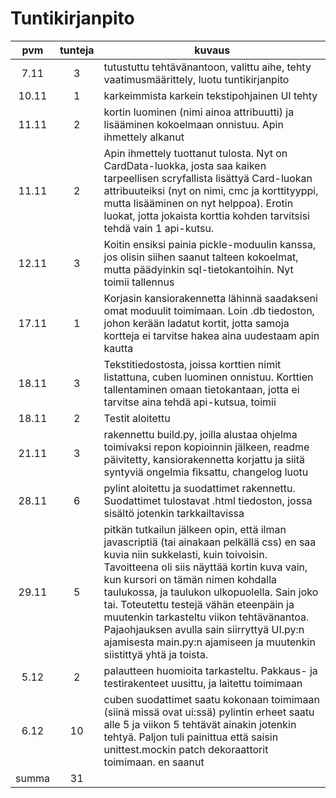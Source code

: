 # Tuntikirjanpito


|  pvm  |  tunteja  |  kuvaus                   |
|:-----:|:---------:|---------------------------|
| 7.11 |3|tutustuttu tehtävänantoon, valittu aihe, tehty vaatimusmäärittely, luotu tuntikirjanpito |
|10.11|1|karkeimmista karkein tekstipohjainen UI tehty|
|11.11|2|kortin luominen (nimi ainoa attribuutti) ja lisääminen kokoelmaan onnistuu. Apin ihmettely alkanut|
|11.11|2|Apin ihmettely tuottanut tulosta. Nyt on CardData-luokka, josta saa kaiken tarpeellisen scryfallista lisättyä Card-luokan attribuuteiksi (nyt on nimi, cmc ja korttityyppi, mutta lisääminen on nyt helppoa). Erotin luokat, jotta jokaista korttia kohden tarvitsisi tehdä vain 1 api-kutsu.|
|12.11|3|Koitin ensiksi painia pickle-moduulin kanssa, jos olisin siihen saanut talteen kokoelmat, mutta päädyinkin sql-tietokantoihin. Nyt toimii tallennus|
|17.11|1|Korjasin kansiorakennetta lähinnä saadakseni omat moduulit toimimaan. Loin .db tiedoston, johon kerään ladatut kortit, jotta samoja kortteja ei tarvitse hakea aina uudestaam apin kautta|
|18.11|3|Tekstitiedostosta, joissa korttien nimit listattuna, cuben luominen onnistuu. Korttien tallentaminen omaan tietokantaan, jotta ei tarvitse aina tehdä api-kutsua, toimii|
|18.11|2|Testit aloitettu|
|21.11|3|rakennettu build.py, joilla alustaa ohjelma toimivaksi repon kopioinnin jälkeen, readme päivitetty, kansiorakennetta korjattu ja siitä syntyviä ongelmia fiksattu, changelog luotu|
|28.11|6|pylint aloitettu ja suodattimet rakennettu. Suodattimet tulostavat .html tiedoston, jossa sisältö jotenkin tarkkailtavissa|
|29.11|5|pitkän tutkailun jälkeen opin, että ilman javascriptiä (tai ainakaan pelkällä css) en saa kuvia niin sukkelasti, kuin toivoisin. Tavoitteena oli siis näyttää kortin kuva vain, kun kursori on tämän nimen kohdalla taulukossa, ja taulukon ulkopuolella. Sain joko tai. Toteutettu testejä vähän eteenpäin ja muutenkin tarkasteltu viikon tehtävänantoa. Pajaohjauksen avulla sain siirryttyä UI.py:n ajamisesta main.py:n ajamiseen ja muutenkin siistittyä yhtä ja toista.|
|5.12|2|palautteen huomioita tarkasteltu. Pakkaus- ja testirakenteet uusittu, ja laitettu toimimaan|
|6.12|10|cuben suodattimet saatu kokonaan toimimaan (siinä missä ovat ui:ssä) pylintin erheet saatu alle 5 ja viikon 5 tehtävät ainakin jotenkin tehtyä. Paljon tuli painittua että saisin unittest.mockin patch dekoraattorit toimimaan. en saanut|
|summa|31||
